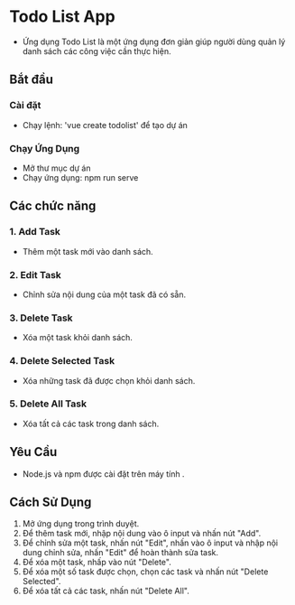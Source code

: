 # Todo List App

- Ứng dụng Todo List là một ứng dụng đơn giản giúp người dùng quản lý danh sách các công việc cần thực hiện.

## Bắt đầu

### Cài đặt

- Chạy lệnh: 'vue create todolist' để tạo dự án

### Chạy Ứng Dụng

- Mở thư mục dự án
- Chạy ứng dụng: npm run serve

## Các chức năng

### 1. Add Task

- Thêm một task mới vào danh sách.

### 2. Edit Task

- Chỉnh sửa nội dung của một task đã có sẵn.

### 3. Delete Task

- Xóa một task khỏi danh sách.

### 4. Delete Selected Task

- Xóa những task đã được chọn khỏi danh sách.

### 5. Delete All Task

- Xóa tất cả các task trong danh sách.

## Yêu Cầu

- Node.js và npm được cài đặt trên máy tính .

## Cách Sử Dụng

1. Mở ứng dụng trong trình duyệt.
2. Để thêm task mới, nhập nội dung vào ô input và nhấn nút "Add".
3. Để chỉnh sửa một task, nhấn nút "Edit", nhấn vào ô input và nhập nội dung chỉnh sửa, nhấn "Edit" để hoàn thành sửa task.
4. Để xóa một task, nhấp vào nút "Delete".
5. Để xóa một số task được chọn, chọn các task và nhấn nút "Delete Selected".
6. Để xóa tất cả các task, nhấn nút "Delete All".
